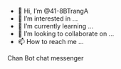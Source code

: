 - 👋 Hi, I’m @41-8BTrangA
- 👀 I’m interested in ...
- 🌱 I’m currently learning ...
- 💞️ I’m looking to collaborate on ...
- 📫 How to reach me ...

<!---
41-8BTrangA/41-8BTrangA is a ✨ special ✨ repository because its `README.md` (this file) appears on your GitHub profile.
You can click the Preview link to take a look at your changes.
--->
Chan
Bot chat messenger
